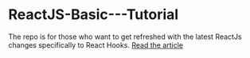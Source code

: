 # ReactJS-Basic---Tutorial
The repo is for those who want to get refreshed with the latest ReactJs changes specifically to React Hooks.
[Read the article](https://medium.com/@arghyadeepJS/reactjs-basics-at-a-glance-1332bc4ea885)

